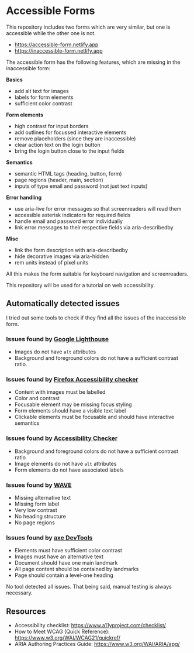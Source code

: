 # Accessible Forms

This repository includes two forms which are very similar, but one is accessible while the other one is not.

-   https://accessible-form.netlify.app
-   https://inaccessible-form.netlify.app

The accessible form has the following features, which are missing in the inaccessible form:

**Basics**

-   add alt text for images
-   labels for form elements
-   sufficient color contrast

**Form elements**

-   high contrast for input borders
-   add outlines for focussed interactive elements
-   remove placeholders (since they are inaccessible)
-   clear action text on the login button
-   bring the login button close to the input fields

**Semantics**

-   semantic HTML tags (heading, button, form)
-   page regions (header, main, section)
-   inputs of type email and password (not just text inputs)

**Error handling**

-   use aria-live for error messages so that screenreaders will read them
-   accessible asterisk indicators for required fields
-   handle email and password error individually
-   link error messages to their respective fields via aria-describedby

**Misc**

-   link the form description with aria-describedby
-   hide decorative images via aria-hidden
-   rem units instead of pixel units

All this makes the form suitable for keyboard navigation and screenreaders.

This repository will be used for a tutorial on web accessibility.

## Automatically detected issues

I tried out some tools to check if they find all the issues of the inaccessible form.

### Issues found by [Google Lighthouse](https://github.com/GoogleChrome/lighthouse)

-   Images do not have `alt` attributes
-   Background and foreground colors do not have a sufficient contrast ratio.

### Issues found by [Firefox Accessibility checker](https://firefox-source-docs.mozilla.org/devtools-user/accessibility_inspector/)

-   Content with images must be labelled
-   Color and contrast
-   Focusable element may be missing focus styling
-   Form elements should have a visible text label
-   Clickable elements must be focusable and should have interactive semantics

### Issues found by [Accessibility Checker](https://www.accessibilitychecker.org/)

-   Background and foreground colors do not have a sufficient contrast ratio
-   Image elements do not have `alt` attributes
-   Form elements do not have associated labels

### Issues found by [WAVE](https://wave.webaim.org/)

-   Missing alternative text
-   Missing form label
-   Very low contrast
-   No heading structure
-   No page regions

### Issues found by [axe DevTools](https://www.deque.com/axe/devtools/)

-   Elements must have sufficient color contrast
-   Images must have an alternative text
-   Document should have one main landmark
-   All page content should be contained by landmarks
-   Page should contain a level-one heading

No tool detected all issues. That being said, manual testing is always necessary.

## Resources

-   Accessibility checklist: https://www.a11yproject.com/checklist/
-   How to Meet WCAG (Quick Reference): https://www.w3.org/WAI/WCAG21/quickref/
-   ARIA Authoring Practices Guide: https://www.w3.org/WAI/ARIA/apg/

